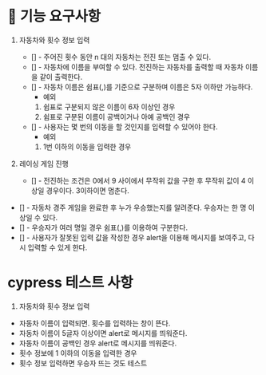 # 🎯 기능 요구사항

1. 자동차와 횟수 정보 입력

   - [] - 주어진 횟수 동안 n 대의 자동차는 전진 또는 멈출 수 있다.
   - [] - 자동차에 이름을 부여할 수 있다. 전진하는 자동차를 출력할 때 자동차 이름을 같이 출력한다.
   - [] - 자동차 이름은 쉼표(,)를 기준으로 구분하며 이름은 5자 이하만 가능하다.
     - 예외
     1. 쉼표로 구분되지 않은 이름이 6자 이상인 경우
     2. 쉼표로 구분된 이름이 공백이거나 아예 공백인 경우
   - [] - 사용자는 몇 번의 이동을 할 것인지를 입력할 수 있어야 한다.
     - 예외
     1. 1번 이하의 이동을 입력한 경우

2. 레이싱 게임 진행
   - [] - 전진하는 조건은 0에서 9 사이에서 무작위 값을 구한 후 무작위 값이 4 이상일 경우이다. 3이하이면 멈춘다.

- [] - 자동차 경주 게임을 완료한 후 누가 우승했는지를 알려준다. 우승자는 한 명 이상일 수 있다.
- [] - 우승자가 여러 명일 경우 쉼표(,)를 이용하여 구분한다.
- [] - 사용자가 잘못된 입력 값을 작성한 경우 alert을 이용해 메시지를 보여주고, 다시 입력할 수 있게 한다.

# cypress 테스트 사항

1. 자동차와 횟수 정보 입력

- 자동차 이름이 입력되면. 횟수를 입력하는 창이 뜬다.
- 자동차 이름이 5글자 이상이면 alert로 메시지를 띄워준다.
- 자동차 이름이 공백인 경우 alert로 메시지를 띄워준다.
- 횟수 정보에 1 이하의 이동을 입력한 경우
- 횟수 정보 입력하면 우승자 뜨는 것도 테스트
